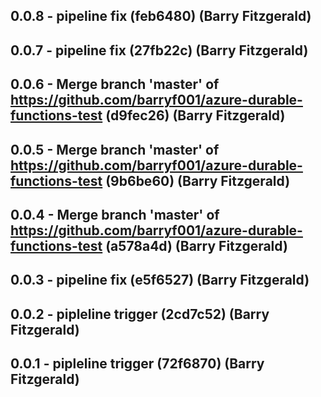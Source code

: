 ## 0.0.8 - pipeline fix (feb6480) (Barry Fitzgerald)
## 0.0.7 - pipeline fix (27fb22c) (Barry Fitzgerald)
## 0.0.6 - Merge branch 'master' of https://github.com/barryf001/azure-durable-functions-test (d9fec26) (Barry Fitzgerald)
## 0.0.5 - Merge branch 'master' of https://github.com/barryf001/azure-durable-functions-test (9b6be60) (Barry Fitzgerald)
## 0.0.4 - Merge branch 'master' of https://github.com/barryf001/azure-durable-functions-test (a578a4d) (Barry Fitzgerald)
## 0.0.3 - pipeline fix (e5f6527) (Barry Fitzgerald)
## 0.0.2 - pipleline trigger (2cd7c52) (Barry Fitzgerald)
## 0.0.1 - pipleline trigger (72f6870) (Barry Fitzgerald)
